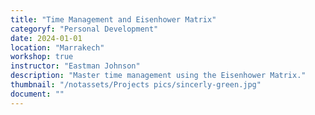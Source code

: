 ```yaml
---
title: "Time Management and Eisenhower Matrix"
categoryf: "Personal Development"
date: 2024-01-01
location: "Marrakech"
workshop: true
instructor: "Eastman Johnson"
description: "Master time management using the Eisenhower Matrix."
thumbnail: "/notassets/Projects pics/sincerly-green.jpg"
document: ""
---
```


